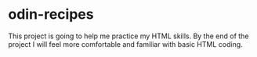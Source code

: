 # odin-recipes

This project is going to help me practice my HTML skills. By the end of the project I will feel more
comfortable and familiar with basic HTML coding.